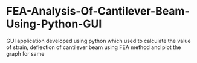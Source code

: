 # FEA-Analysis-Of-Cantilever-Beam-Using-Python-GUI

GUI application developed using python which used to calculate the value of strain, deflection of cantilever beam using FEA method and plot the graph for same
